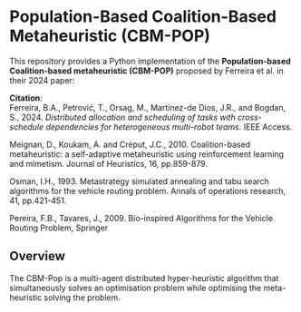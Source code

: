 # Population-Based Coalition-Based Metaheuristic (CBM-POP)

This repository provides a Python implementation of the **Population-based Coalition-based metaheuristic (CBM-POP)** proposed by Ferreira et al. in their 2024 paper:

**Citation**:  
Ferreira, B.A., Petrović, T., Orsag, M., Martínez-de Dios, J.R., and Bogdan, S., 2024. *Distributed allocation and scheduling of tasks with cross-schedule dependencies for heterogeneous multi-robot teams*. IEEE Access.

Meignan, D., Koukam, A. and Créput, J.C., 2010. Coalition-based metaheuristic: a self-adaptive metaheuristic using reinforcement learning and mimetism. Journal of Heuristics, 16, pp.859-879.

Osman, I.H., 1993. Metastrategy simulated annealing and tabu search algorithms for the vehicle routing problem. Annals of operations research, 41, pp.421-451.

Pereira, F.B., Tavares, J., 2009. Bio-inspired Algorithms for the Vehicle Routing Problem, Springer

## Overview

The CBM-Pop is a multi-agent distributed hyper-heuristic algorithm that simultaneously solves an optimisation problem while optimising the meta-heuristic solving the problem.
